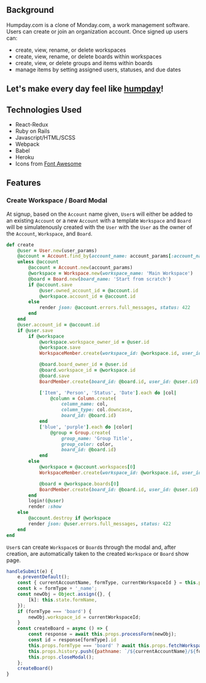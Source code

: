 ## Background

Humpday.com is a clone of Monday.com, a work management software. Users can create or join an organization account. Once signed up users can:
- create, view, rename, or delete workspaces
- create, view, rename, or delete boards within workspaces
- create, view, or delete groups and items within boards
- manage items by setting assigned users, statuses, and due dates

## Let's make every day feel like [humpday](https://humpday.herokuapp.com/#/)!

## Technologies Used

- React-Redux
- Ruby on Rails
- Javascript/HTML/SCSS
- Webpack
- Babel
- Heroku
- Icons from [Font Awesome](https://fontawesome.com/)

## Features

### Create Workspace / Board Modal

At signup, based on the `Account` name given, `User`s will either be added to an existing `Account` or a new `Account` with a template `Workspace` and `Board` will be simulatenously created with the `User` with the `User` as the owner of the `Account`, `Workspace`, and `Board`.

```ruby
def create
    @user = User.new(user_params)
    @account = Account.find_by(account_name: account_params[:account_name])
    unless @account 
        @account = Account.new(account_params)
        @workspace = Workspace.new(workspace_name: 'Main Workspace')
        @board = Board.new(board_name: 'Start from scratch')
        if @account.save
            @user.owned_account_id = @account.id
            @workspace.account_id = @account.id
        else
            render json: @account.errors.full_messages, status: 422
        end
    end
    @user.account_id = @account.id
    if @user.save
        if @workspace
            @workspace.workspace_owner_id = @user.id
            @workspace.save
            WorkspaceMember.create(workspace_id: @workspace.id, user_id: @user.id)

            @board.board_owner_id = @user.id
            @board.workspace_id = @workspace.id
            @board.save
            BoardMember.create(board_id: @board.id, user_id: @user.id)

            ['Item', 'Person', 'Status', 'Date'].each do |col|
                @column = Column.create(
                    column_name: col, 
                    column_type: col.downcase, 
                    board_id: @board.id)
            end
            ['blue', 'purple'].each do |color|
                @group = Group.create(
                    group_name: 'Group Title',
                    group_color: color,
                    board_id: @board.id)
            end
        else
            @workspace = @account.workspaces[0]
            WorkspaceMember.create(workspace_id: @workspace.id, user_id: @user.id)

            @board = @workspace.boards[0]
            BoardMember.create(board_id: @board.id, user_id: @user.id)
        end
        login!(@user)
        render :show
    else
        @account.destroy if @workspace
        render json: @user.errors.full_messages, status: 422
    end
end
```


`User`s can create `Workspace`s or `Board`s through the modal and, after creation, are automatically taken to the created `Workspace` or `Board` show page.

```js
handleSubmit(e) {
    e.preventDefault();
    const { currentAccountName, formType, currentWorkspaceId } = this.props
    const k = formType + '_name';
    const newObj = Object.assign({}, {
        [k]: this.state.formName, 
    });
    if (formType === 'board') {
        newObj.workspace_id = currentWorkspaceId;
    }
    const createBoard = async () => {
        const response = await this.props.processForm(newObj);
        const id = response[formType].id
        this.props.formType === 'board' ? await this.props.fetchWorkspaces() : null;
        this.props.history.push({pathname: `/${currentAccountName}/${formType}s/${id}` })
        this.props.closeModal();
    };
    createBoard()
}
```

